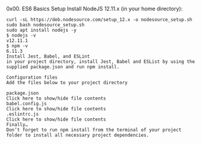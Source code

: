 0x00. ES6 Basics
Setup
Install NodeJS 12.11.x
(in your home directory):

	curl -sL https://deb.nodesource.com/setup_12.x -o nodesource_setup.sh
	sudo bash nodesource_setup.sh
	sudo apt install nodejs -y
	$ nodejs -v
	v12.11.1
	$ npm -v
	6.11.3
	Install Jest, Babel, and ESLint
	in your project directory, install Jest, Babel and ESList by using the supplied package.json and run npm install.

	Configuration files
	Add the files below to your project directory

	package.json
	Click here to show/hide file contents
	babel.config.js
	Click here to show/hide file contents
	.eslintrc.js
	Click here to show/hide file contents
	Finally…
	Don’t forget to run npm install from the terminal of your project folder to install all necessary project dependencies.
